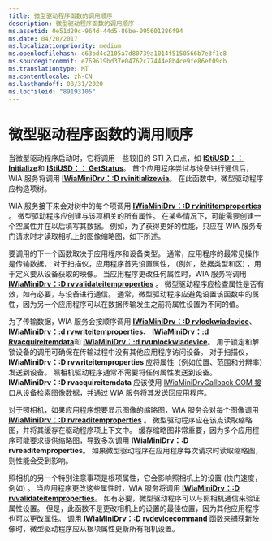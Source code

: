 ```yaml
---
title: 微型驱动程序函数的调用顺序
description: 微型驱动程序函数的调用顺序
ms.assetid: 0e51d29c-964d-44d5-86be-095601286f94
ms.date: 04/20/2017
ms.localizationpriority: medium
ms.openlocfilehash: c63bd4c2105a7d80739a1014f5150566b7e3f1c8
ms.sourcegitcommit: e769619bd37e04762c77444e8b4ce9fe86ef09cb
ms.translationtype: MT
ms.contentlocale: zh-CN
ms.lasthandoff: 08/31/2020
ms.locfileid: "89193105"
---
```

# <a name="calling-order-for-minidriver-functions"></a>微型驱动程序函数的调用顺序





当微型驱动程序启动时，它将调用一些较旧的 STI 入口点，如 [**IStiUSD：： Initialize**](/windows-hardware/drivers/ddi/stiusd/nf-stiusd-istiusd-initialize)和 [**IStiUSD：： GetStatus**](/windows-hardware/drivers/ddi/stiusd/nf-stiusd-istiusd-getstatus)。 首个应用程序尝试与设备进行通信后，WIA 服务将调用 [**IWiaMiniDrv：:D rvinitializewia**](/windows-hardware/drivers/ddi/wiamindr_lh/nf-wiamindr_lh-iwiaminidrv-drvinitializewia)。 在此函数中，微型驱动程序应构造项树。

WIA 服务接下来会对树中的每个项调用 [**IWiaMiniDrv：:D rvinititemproperties**](/windows-hardware/drivers/ddi/wiamindr_lh/nf-wiamindr_lh-iwiaminidrv-drvinititemproperties) 。 微型驱动程序应创建与该项相关的所有属性。 在某些情况下，可能需要创建一个空属性并在以后填写其数据。 例如，为了获得更好的性能，只应在 WIA 服务专门请求时才读取相机上的图像缩略图，如下所述。

要调用的下一个函数取决于应用程序和设备类型。 通常，应用程序的最常见操作是传输数据。 对于扫描仪，应用程序首先设置属性， (例如，数据类型和区) ，用于定义要从设备获取的映像。 当应用程序更改任何属性时，WIA 服务将调用 [**IWiaMiniDrv：:D rvvalidateitemproperties**](/windows-hardware/drivers/ddi/wiamindr_lh/nf-wiamindr_lh-iwiaminidrv-drvvalidateitemproperties) 。 微型驱动程序应检查属性是否有效，如有必要，与设备进行通信。 通常，微型驱动程序应避免设置该函数中的属性，因为另一个应用程序可以在数据传输发生之前将属性设置为不同的值。

为了传输数据，WIA 服务会按顺序调用 [**IWiaMiniDrv：:D rvlockwiadevice**](/windows-hardware/drivers/ddi/wiamindr_lh/nf-wiamindr_lh-iwiaminidrv-drvlockwiadevice)、 [**IWiaMiniDrv：:d rvwriteitemproperties**](/windows-hardware/drivers/ddi/wiamindr_lh/nf-wiamindr_lh-iwiaminidrv-drvwriteitemproperties)、 [**IWiaMiniDrv：:d Rvacquireitemdata**](/windows-hardware/drivers/ddi/wiamindr_lh/nf-wiamindr_lh-iwiaminidrv-drvacquireitemdata)和 [**IWiaMiniDrv：:d rvunlockwiadevice**](/windows-hardware/drivers/ddi/wiamindr_lh/nf-wiamindr_lh-iwiaminidrv-drvunlockwiadevice)。 用于锁定和解锁设备的调用可确保在传输过程中没有其他应用程序访问设备。 对于扫描仪， **IWiaMiniDrv：:D rvwriteitemproperties** 应将属性（例如位置、范围和分辨率）发送到设备。 照相机驱动程序通常不需要将任何属性发送到设备。 **IWiaMiniDrv：:D rvacquireitemdata** 应该使用 [IWiaMiniDrvCallback COM 接口](iwiaminidrvcallback-com-interface.md)从设备检索图像数据，并通过 WIA 服务将其发送回应用程序。

对于照相机，如果应用程序想要显示图像的缩略图，WIA 服务会对每个图像调用 [**IWiaMiniDrv：:D rvreaditemproperties**](/windows-hardware/drivers/ddi/wiamindr_lh/nf-wiamindr_lh-iwiaminidrv-drvreaditemproperties) 。 微型驱动程序应在该点读取缩略图，并将其缓存在驱动程序项上下文中。 缓存缩略图非常重要，因为多个应用程序可能要求提供缩略图，导致多次调用 **IWiaMiniDrv：:D rvreaditemproperties**。 如果微型驱动程序在应用程序每次请求时读取缩略图，则性能会受到影响。

照相机的另一个特别注意事项是根项属性，它会影响照相机上的设置 (快门速度，例如) 。 当应用程序更改这些属性时，WIA 服务将调用 [**IWiaMiniDrv：:D rvvalidateitemproperties**](/windows-hardware/drivers/ddi/wiamindr_lh/nf-wiamindr_lh-iwiaminidrv-drvvalidateitemproperties)。 如有必要，微型驱动程序可以与照相机通信来验证属性设置。 但是，此函数不是更改相机上的设置的最佳位置，因为其他应用程序也可以更改属性。 调用 [**IWiaMiniDrv：:D rvdevicecommand**](/windows-hardware/drivers/ddi/wiamindr_lh/nf-wiamindr_lh-iwiaminidrv-drvdevicecommand) 函数来捕获新映像时，微型驱动程序应从根项属性更新所有相机设置。

 

